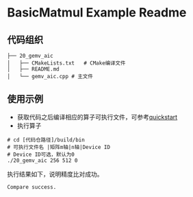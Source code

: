 # BasicMatmul Example Readme
## 代码组织
```
├── 20_gemv_aic
│   ├── CMakeLists.txt   # CMake编译文件
│   ├── README.md
│   └── gemv_aic.cpp # 主文件
```
## 使用示例
- 获取代码之后编译相应的算子可执行文件，可参考[quickstart](../../docs/quickstart.md#算子编译)
- 执行算子
```
# cd [代码仓路径]/build/bin
# 可执行文件名 |矩阵m轴|n轴|Device ID
# Device ID可选，默认为0
./20_gemv_aic 256 512 0
```
执行结果如下，说明精度比对成功。
```
Compare success.
```